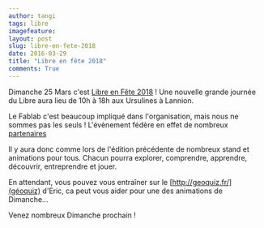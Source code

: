 ```yaml
---
author: tangi
tags: libre
imagefeature: 
layout: post
slug: libre-en-fete-2018
date: 2016-03-29
title: "Libre en fête 2018"
comments: True
---
```


Dimanche 25 Mars c'est [Libre en Fête 2018](http://libre-en-fete-tregor.fr/) !
Une nouvelle grande journée du Libre aura lieu de 10h à 18h aux Ursulines à Lannion.

Le Fablab c'est beaucoup impliqué dans l'organisation, mais nous ne sommes pas les seuls !
L'évènement fédère en effet de nombreux [partenaires](http://libre-en-fete-tregor.fr/partenaires)

Il y aura donc comme lors de l'édition précédente de nombreux stand et animations pour tous. 
Chacun pourra explorer, comprendre, apprendre, découvrir, entreprendre et jouer.

En attendant, vous pouvez vous entraîner sur le [http://geoquiz.fr/](géoquiz) d'Eric, 
ca peut vous aider pour une des animations de Dimanche...

Venez nombreux Dimanche prochain !
